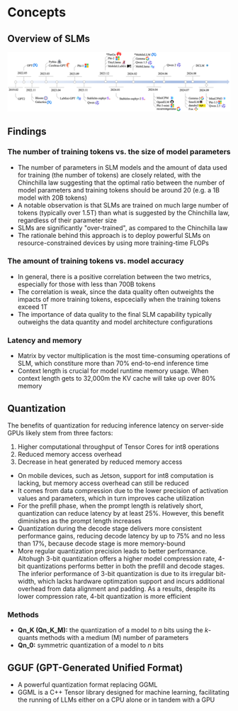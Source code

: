 # Concepts

## Overview of SLMs

![slm-overview](./media/slm-overview.png)

## Findings

### The number of training tokens vs. the size of model parameters

- The number of parameters in SLM models and the amount of data used for training (the number of tokens) are closely related, with the Chinchilla law suggesting that the optimal ratio between the number of model parameters and training tokens should be around 20 (e.g. a 1B model with 20B tokens)
- A notable observation is that SLMs are trained on much large number of tokens (typically over 1.5T) than what is suggested by the Chinchilla law, regardless of their parameter size
- SLMs are significantly "over-trained", as compared to the Chinchilla law
- The rationale behind this approach is to deploy powerful SLMs on resource-constrained devices by using more training-time FLOPs

### The amount of training tokens vs. model accuracy

- In general, there is a positive correlation between the two metrics, especially for those with less than 700B tokens
- The correlation is weak, since the data quality often outweights the impacts of more training tokens, espcecially when the training tokens exceed 1T
- The importance of data quality to the final SLM capability typically outweighs the data quantity and model architecture configurations

### Latency and memory

- Matrix by vector multiplication is the most time-consuming operations of SLM, which constiture more than 70% end-to-end inference time
- Context length is crucial for model runtime memory usage. When context length gets to 32,000m the KV cache will take up over 80% memory

## Quantization

The benefits of quantization for reducing inference latency on server-side GPUs likely stem from three factors:
1. Higher computational throughput of Tensor Cores for int8 operations
2. Reduced memory access overhead
3. Decrease in heat generated by reduced memory access

- On mobile devices, such as Jetson, support for int8 computation is lacking, but memory access overhead can still be reduced
- It comes from data compression due to the lower precision of activation values and parameters, which in turn improves cache utilization
- For the prefill phase, when the prompt length is relatively short, quantization can reduce latency by at least 25%. However, this benefit diminishes as the prompt length increases
- Quantization during the decode stage delivers more consistent performance gains, reducing decode latency by up to 75% and no less than 17%, because decode stage is more memory-bound
- More regular quantization precision leads to better performance. Altohugh 3-bit quantization offers a higher model compression rate, 4-bit quantizations performs better in both the prefill and decode stages. The inferior performance of 3-bit quantization is due to its irregular bit-width, which lacks hardware optimzation support and incurs additional overhead from data alignment and padding. As a results, despite its lower compression rate, 4-bit quantization is more efficient

### Methods

- **Qn_K (Qn_K_M):** the quantization of a model to $n$ bits using the $k$-quants methods with a medium (M) number of parameters
- **Qn_0:** symmetric quantization of a model to $n$ bits

## GGUF (GPT-Generated Unified Format)

- A powerful quantization format replacing GGML
- GGML is a C++ Tensor library designed for machine learning, facilitating the running of LLMs either on a CPU alone or in tandem with a GPU